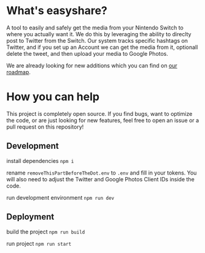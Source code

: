 # What's easyshare?

A tool to easily and safely get the media from your Nintendo Switch to where you actually want it.
We do this by leveraging the ability to direclty post to Twitter from the Switch. Our system tracks specific hashtags on Twitter, and if you set up an Account we can get the media from it, optionall delete the tweet, and then upload your media to Google Photos.

We are already looking for new additions which you can find on [our roadmap](https://github.com/flint-gg/microservice-switch-share/projects/1).

# How you can help

This project is completely open source. If you find bugs, want to optimize the code, or are just looking for new features, feel free to open an issue or a pull request on this repository!

## Development

install dependencies
`npm i`

rename `removeThisPartBeforeTheDot.env` to `.env` and fill in your tokens. You will also need to adjust the Twitter and Google Photos Client IDs inside the code.

run development environment
`npm run dev`

## Deployment

build the project
`npm run build`

run project
`npm run start`
